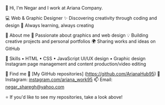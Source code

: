 👋 Hi, I'm Negar and I work at Ariana Company. 

💻 Web & Graphic Designer 
✨ Discovering creativity through coding and design 
🌱 Always learning, always creating 

🔹 About me 
🎨 Passionate about graphics and web design 
💡 Building creative projects and personal portfolios 
🌍 Sharing works and ideas on GitHub 

🔹 Skills 
• HTML • CSS • JavaScript UI/UX design 
• Graphic design Instagram page management and content production/video editing 

🔹 Find me 
📂 [My GitHub repositories] (https://github.com/ArianaHub95) 
📸 Instagram: [instagram.com/ariana_work95](https://www.instagram.com/ariana_work95?igsh=MmE4Z29vbmZhY3Rp) 
📫 Email: negar_sharegh@yahoo.com 

⭐️ If you'd like to see my repositories, take a look above!
